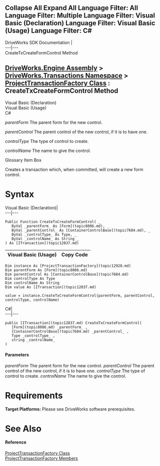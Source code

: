 Collapse All Expand All Language Filter: All  Language Filter: Multiple  Language Filter: Visual Basic (Declaration) Language Filter: Visual Basic (Usage) Language Filter: C#  
---  
DriveWorks SDK Documentation  |   
---|---  
CreateTxCreateFormControl Method   
  
[DriveWorks.Engine Assembly](topic2156.md) > [DriveWorks.Transactions Namespace](topic12835.md) > [ProjectTransactionFactory Class](topic12928.md) : CreateTxCreateFormControl Method  
---  
  
Visual Basic (Declaration)    
Visual Basic (Usage)    
C# 

_parentForm_
    The parent form for the new control.

_parentControl_
    The parent control of the new control, if it is to have one.

_controlType_
    The type of control to create.

_controlName_
    The name to give the control.

Glossary Item Box

Creates a transaction which, when committed, will create a new form control. 

# Syntax

Visual Basic (Declaration)|   
---|---  
      
    
    Public Function CreateTxCreateFormControl( _
       ByVal _parentForm_ As [Form](topic8086.md), _
       ByVal _parentControl_ As [ContainerControlBase](topic7684.md), _
       ByVal _controlType_ As Type, _
       ByVal _controlName_ As String _
    ) As [ITransaction](topic12837.md)  
  
Visual Basic (Usage)| Copy Code  
---|---  
      
    
    Dim instance As [ProjectTransactionFactory](topic12928.md)
    Dim parentForm As [Form](topic8086.md)
    Dim parentControl As [ContainerControlBase](topic7684.md)
    Dim controlType As Type
    Dim controlName As String
    Dim value As [ITransaction](topic12837.md)
     
    value = instance.CreateTxCreateFormControl(parentForm, parentControl, controlType, controlName)  
  
C#|   
---|---  
      
    
    public [ITransaction](topic12837.md) CreateTxCreateFormControl( 
       [Form](topic8086.md) _parentForm_ ,
       [ContainerControlBase](topic7684.md) _parentControl_ ,
       Type _controlType_ ,
       string _controlName_
    )  
  
#### Parameters

 _parentForm_
    The parent form for the new control.
_parentControl_
    The parent control of the new control, if it is to have one.
_controlType_
    The type of control to create.
_controlName_
    The name to give the control.

# Requirements

**Target Platforms:** Please see DriveWorks software prerequisites.

# See Also

#### Reference

[ProjectTransactionFactory Class](topic12928.md)   
[ProjectTransactionFactory Members](topic12929.md)


